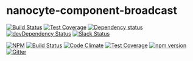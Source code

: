 # nanocyte-component-broadcast

[![Build Status](https://travis-ci.org/octoblu/nanocyte-component-broadcast.svg?branch=master)](https://travis-ci.org/octoblu/nanocyte-component-broadcast)
[![Test Coverage](https://codecov.io/gh/octoblu/nanocyte-component-broadcast/branch/master/graph/badge.svg)](https://codecov.io/gh/octoblu/nanocyte-component-broadcast)
[![Dependency status](http://img.shields.io/david/octoblu/nanocyte-component-broadcast.svg?style=flat)](https://david-dm.org/octoblu/nanocyte-component-broadcast)
[![devDependency Status](http://img.shields.io/david/dev/octoblu/nanocyte-component-broadcast.svg?style=flat)](https://david-dm.org/octoblu/nanocyte-component-broadcast#info=devDependencies)
[![Slack Status](http://community-slack.octoblu.com/badge.svg)](http://community-slack.octoblu.com)

[![NPM](https://nodei.co/npm/nanocyte-component-broadcast.svg?style=flat)](https://npmjs.org/package/nanocyte-component-broadcast)
[![Build Status](https://travis-ci.org/octoblu/nanocyte-component-broadcast.svg?branch=master)](https://travis-ci.org/octoblu/nanocyte-component-broadcast)
[![Code Climate](https://codeclimate.com/github/octoblu/nanocyte-component-broadcast/badges/gpa.svg)](https://codeclimate.com/github/octoblu/nanocyte-component-broadcast)
[![Test Coverage](https://codeclimate.com/github/octoblu/nanocyte-component-broadcast/badges/coverage.svg)](https://codeclimate.com/github/octoblu/nanocyte-component-broadcast)
[![npm version](https://badge.fury.io/js/nanocyte-component-broadcast.svg)](http://badge.fury.io/js/nanocyte-component-broadcast)
[![Gitter](https://badges.gitter.im/octoblu/help.svg)](https://gitter.im/octoblu/help)
